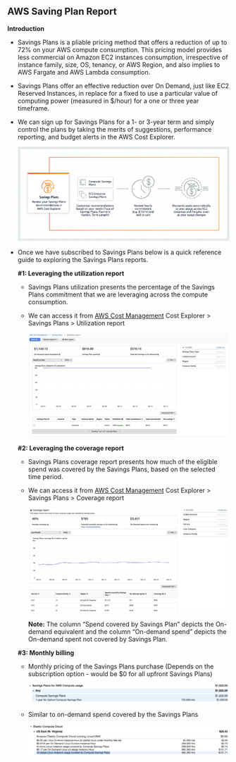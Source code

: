 ## AWS Saving Plan Report

**Introduction**

- Savings Plans is a pliable pricing method that offers a reduction of up to 72% on your AWS compute consumption. This pricing model provides less commercial on Amazon EC2 instances consumption, irrespective of instance family, size, OS, tenancy, or AWS Region, and also implies to AWS Fargate and AWS Lambda consumption.

- Savings Plans offer an effective reduction over On Demand, just like EC2 Reserved Instances, in replace for a fixed to use a particular value of computing power (measured in $/hour) for a one or three year timeframe. 

- We can sign up for Savings Plans for a 1- or 3-year term and simply control the plans by taking the merits of suggestions, performance reporting, and budget alerts in the AWS Cost Explorer.

  <img src="images/saving.png" class="inline"/>
  
- Once we have subscribed to Savings Plans below is a quick reference guide to exploring the Savings Plans reports.

  **#1: Leveraging the utilization report**

    - Savings Plans utilization presents the percentage of the Savings Plans commitment that we are leveraging across the compute consumption.

    - We can access it from <a href="https://console.aws.amazon.com/cost-management/home?region=us-east-1#/savings-plans/coverage">AWS Cost Management</a> Cost Explorer > Savings Plans > Utilization report

      <img src="images/image1.png" class="inline"/>


  **#2: Leveraging the coverage report**

    - Savings Plans coverage report presents how much of the eligible spend was covered by the Savings Plans, based on the selected time period.

    - We can access it from <a href="https://console.aws.amazon.com/cost-management/home?region=us-east-1#/savings-plans/utilization">AWS Cost Management</a> Cost Explorer > Savings Plans > Coverage report

      <img src="images/image2.png" class="inline"/>

      **Note:** The column “Spend covered by Savings Plan” depicts the On-demand equivalent and the column “On-demand spend” depicts the On-demand spent not covered by Savings Plan. 

  **#3: Monthly billing**

    - Monthly pricing of the Savings Plans purchase (Depends on the subscription option - would be $0 for all upfront Savings Plans)

      <img src="images/image3.png" class="inline"/>

    - Similar to on-demand spend covered by the Savings Plans

      <img src="images/image4.png" class="inline"/>

